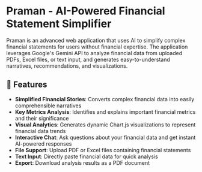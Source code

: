 # Praman - AI-Powered Financial Statement Simplifier

Praman is an advanced web application that uses AI to simplify complex financial statements for users without financial expertise. The application leverages Google's Gemini API to analyze financial data from uploaded PDFs, Excel files, or text input, and generates easy-to-understand narratives, recommendations, and visualizations.

## 🌟 Features

- **Simplified Financial Stories**: Converts complex financial data into easily comprehensible narratives
- **Key Metrics Analysis**: Identifies and explains important financial metrics and their significance
- **Visual Analytics**: Generates dynamic Chart.js visualizations to represent financial data trends
- **Interactive Chat**: Ask questions about your financial data and get instant AI-powered responses
- **File Support**: Upload PDF or Excel files containing financial statements
- **Text Input**: Directly paste financial data for quick analysis
- **Export**: Download analysis results as a PDF document
